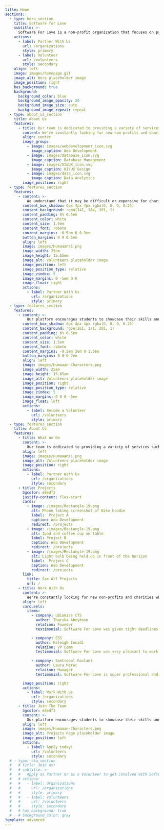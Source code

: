 ```yaml
---
title: Home
sections:
  - type: hero_section
    title: Software for Love
    subtitle: >-
      Software For Love is a non-profit organization that focuses on providing software solutions. We are a team of young professionals who are passionate about technology and seek to give back to our community.
    actions:
      - label: Partner With Us
        url: /organizations
        style: primary
      - label: Volunteer
        url: /volunteers
        style: secondary
    align: left
    image: images/homepage.gif
    image_alt: Hero placeholder image
    image_position: right
    has_background: true
    background:
      background_color: blue
      background_image_opacity: 20
      background_image_size: auto
      background_image_repeat: repeat
  - type: about_us_section
    title: About Us
    features:
      - title: Our team is dedicated to providing a variety of services.
        content: We're constantly looking for new non-profits and charities who could benefit from the services that we provide.
        align: center
        image_group:
          - image: images/webdevelopment_icon.svg
            image_caption: Web Development
          - image: images/database_icon.svg
            image_caption: Database Management
          - image: images/UI&UX_icon.svg
            image_caption: UI/UX Design
          - image: images/data_icon.svg
            image_caption: Data Analytics
        image_position: right
  - type: features_section
    features:
      - content: >-
          We understand that it may be difficult or expensive for charities or non-profits to acquire the software solutions that they need, so we work with them to build custom solutions, free of charge.
        content_box_shadow: 0px 4px 4px rgba(0, 0, 0, 0.25)
        content_background: rgba(141, 184, 191, 1)
        content_padding: 6% 0.5em
        content_color: white
        content_size: 1.5em
        content_font: roboto
        content_margins: -0.5em 0 0 3em
        button_margins: 0 0 0 5em
        align: left
        image: images/Humaaans1.png
        image_width: 25em
        image_height: 15.65em
        image_alt: Volunteers placeholder image
        image_position: left
        image_position_type: relative
        image_zindex: 5
        image_margins: 0 -5em 0 0
        image_float: right
        actions:
          - label: Partner With Us
            url: /organizations
            style: primary
  - type: features_section
    features:
      - content: >-
          Our platform encourages students to showcase their skills and abilities, while also providing back to the community. We recruit new talent for marketing, finance, engineering, and more.
        content_box_shadow: 0px 4px 4px rgba(0, 0, 0, 0.25)
        content_background: rgba(161, 171, 205, 1)
        content_padding: 6% 0.5em
        content_color: white
        content_size: 1.5em
        content_font: roboto
        content_margins: -0.5em 3em 0 1.5em
        button_margins: 0 0 0 2em
        align: left
        image: images/Humaaan-Characters.png
        image_width: 25em
        image_height: 15.65em
        image_alt: Volunteers placeholder image
        image_position: right
        image_position_type: relative
        image_zindex: 5
        image_margins: 0 0 0 -5em
        image_float: left
        actions:
          - label: Become a Volunteer
            url: /volunteers
            style: primary
  - type: features_section
    title: About Us
    features:
      - title: What We Do
        content: >-
          Our team is dedicated to providing a variety of services such as web development, UI/UX design, data analytics, and database management. We understand that it may be difficult or expensive for charities or non-profits to acquire the software solutions that they need, so we work with them to build custom solutions, free of charge.
        align: left
        image: images/Humaaans1.png
        image_alt: Volunteers placeholder image
        image_position: right
        actions:
          - label: Partner With Us
            url: /organizations
            style: secondary
      - title: Projects
        bgcolor: e8edf3
        justify-content: flex-start
        cards:
          - image: /images/Rectangle-19.png
            alt: Phone taking screenshot of Nike hoodie
            label:  Project A
            caption: Web Development
            redirect: /projects
          - image: /images/Rectangle-19.png
            alt: Ipad and coffee cup on table
            label: Project B
            caption: Web Development
            redirect: /projects
          - image: /images/Rectangle-19.png
            alt: Light bulb being held up in front of the horizon
            label:  Project C
            caption: Web Development
            redirect: /projects
        link:
          title: See All Projects
          url: /
      - title: Work With Us
        content: >-
          We're constantly looking for new non-profits and charities who could benefit from the services that we provide. Here are a few testimonies from our clients!
        align: left
        carousels:
          items:
            - company: uBionics CTS
              author: Tharaka Abeykoon
              relation: Founder
              testimonial: Software For Love was given tight deadlines which they followed through and the website was done very well. uBionics loves their work!

            - company: ESS
              author: Kaleigh Ionadi
              relation: VP Comm
              testimonial: Software For Love was very pleasant to work with and produced a quality product for our team at ESS to use for many years to come.
            
            - company: Santropol Roulant
              author: Laura Marec
              relation: Manager
              testimonial: Software For Love is super professional and efficient, they are solution driven and adapt to the need of their clients.

        image_position: right
        actions:
          - label: Work With Us
            url: /organizations
            style: secondary
      - title: Join The Team
        bgcolor: e8edf3
        content: >-
          Our platform encourages students to showcase their skills and abilities, while also providing back to the community. We actively recruit new talent for marketing, finance, engineering, and more.
        align: left
        image: images/Humaaan-Characters.png
        image_alt: Projects Page placeholder image
        image_position: left
        actions:
          - label: Apply today!
            url: /volunteers
            style: secondary
  # - type: cta_section
  #   # title: Join us!
  #   # subtitle: >-
  #   #   Apply as Partner or as a Volunteer to get involved with Software for Love
  #   # actions:
  #   #   - label: Organizations
  #   #     url: /organizations
  #   #     style: primary
  #   #   - label: Volunteers
  #   #     url: /volunteers
  #   #     style: secondary
  #   # has_background: true
  #   # background_color: gray
template: advanced
---
```

